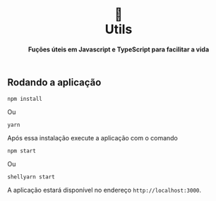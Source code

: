 <h1 align="center">
  🧰<br>Utils
</h1>

<h4 align="center">
  Fuções úteis em Javascript e TypeScript para facilitar a vida
</h4>

<h2>
 <br>Rodando a aplicação
</h2>


```shell
npm install
```
Ou

```shell
yarn
```


Após essa instalação execute a aplicação com o comando

```shell
npm start
```

Ou 

```
shellyarn start
```

A aplicação estará disponível no endereço `http://localhost:3000`.